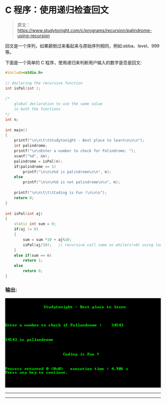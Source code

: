 # C 程序：使用递归检查回文

> 原文：<https://www.studytonight.com/c/programs/recursion/palindrome-using-recursion>

回文是一个序列，如果颠倒过来看起来与原始序列相同，例如:abba、level、999 等。

下面是一个简单的 C 程序，使用递归来判断用户输入的数字是否是回文:

```cpp
#include<stdio.h>

// declaring the recursive function
int isPal(int );

/*
    global declaration to use the same value 
    in both the functions
*/
int n;

int main()
{
    printf("\n\n\t\tStudytonight - Best place to learn\n\n\n");
    int palindrome;
    printf("\n\nEnter a number to check for Palindrome: ");
    scanf("%d", &n);
    palindrome = isPal(n);
    if(palindrome == 1)
        printf("\n\n\n%d is palindrome\n\n", n);
    else
        printf("\n\n\n%d is not palindrome\n\n", n);

    printf("\n\n\t\t\tCoding is Fun !\n\n\n");
    return 0;
}

int isPal(int aj)
{
    static int sum = 0;
    if(aj != 0)
    {
        sum = sum *10 + aj%10;
        isPal(aj/10);   // recursive call same as while(n!=0) using loop
    }
    else if(sum == n)
        return 1;
    else
        return 0;
}
```

### 输出:

![Progrm to find Palindrome using recursion](img/a6fa43ef6f1e200953d944cadd033f17.png)

* * *

* * *